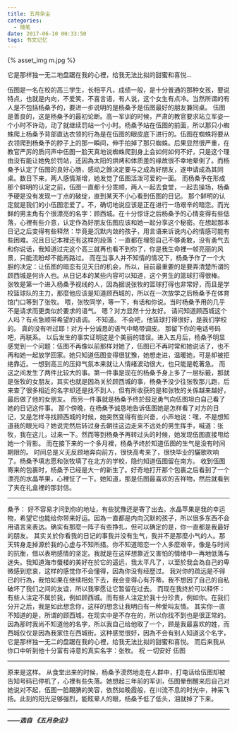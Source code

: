 ```yaml
---
title: 五月杂尘
categories:
  - 随笔
date: 2017-06-10 00:33:50
tags: 书文记忆
---
```


{% asset_img m.jpg %}

它是那样独一无二地盘踞在我的心裡，给我无法比拟的甜蜜和喜悦...

<!-- more -->

   伍图是一名在校的高三学生，长相平凡，成绩一般，是十分普通的那种女孩，要说特点，也就是内向，不爱笑，不喜言语，有人说，这个女生有点冷。当然所谓的有人是不包括杨桑予的，要进一步说明的是杨桑予是伍图最好的朋友兼同桌。
   伍图是善良的，这是杨桑予的最初论断。高一军训的时候，严肃的教官要求站立军姿一个小时不许动，动了就继续罚站一个小时。杨桑予站在伍图的前面，所以那只小蜘蛛爬上杨桑予背部直达衣领的行為是在伍图的眼皮底下进行的。伍图在蜘蛛将要从衣领爬到杨桑予的脖子上的那一瞬间，伸手拍掉了那只蜘蛛。后果显然很严重，在教官严厉的质问声中伍图一脸天真地说蜘蛛爬到身上会如何如何不好，只是这个理由没有能让她免於罚站，还因為太阳的烘烤和体质差的缘故很不幸地晕倒了。而杨桑予认定了伍图的良好心肠，感动之餘决定要与之成為好朋友，遂申请成為其同桌。数日下来，两人感情渐增，她发觉了伍图活泼可爱的一面。
   而杨桑予在形成那个鲜明的认定之前，伍图一直都十分乖顺，两人一起去食堂，一起去操场，杨桑予硬是没有发现一丁点的破绽，直到某天不小心看到伍图的日记。
   那个鲜明的认定就是我们的小伍图恋爱了。不，确切地说应该是正在进行一场艰辛的暗恋。而光鲜的男主角有个很漂亮的名字：顾西城。在十分惊讶之后杨桑予的心情变得有些低落，心裡有些介意，认定作為好朋友伍图应该和她一起分享这个秘密。在想起那本日记之后变得有些释然：毕竟是沉默内敛的孩子，用言语来诉说内心的情感可能有些困难。况且日记本裡还有这样的段落：一直都在埋怨自己不够勇敢，没有勇气去和你说话，我知道过完这个高三就再也看不到你了，你是我生命裡一帧亮丽的风景，只能流盼却不能再路过。
   而在当事人并不知情的情况下，杨桑予作了一个大胆的决定：让伍图的暗恋有见天日的机会，所以，目前最重要的是要弄清楚所谓的顾西城是何许人也。从日记本的某些内容可以知道，这个男生的篮球打得很棒。
   张牧是第一个进入杨桑予视线的人，因為据说张牧的篮球打得也非常好，而且是学校篮球队的主力，那麼他应该是知道顾西城的，所以在一次放学之后杨桑予在体育馆门口等到了张牧。
   喂，张牧同学，等一下，有话和你说。当时杨桑予用的几乎不是请求而更类似於要求的语气。
   嗯？对方显然十分友好。
   请问知道顾西城这个人吗？有点急顺带希望的语调。
   不知道。
   不会吧，他篮球打得很好，是我们学校的。
   真的没有听过耶！对方十分诚恳的语气中略带调皮。
   那留下你的电话号码吧，再联系。
   以后发生的事实证明这是个美丽的错误。进入五月后，杨桑予明显感觉到一个问题：伍图不再像以前那样对她了，伍图已不再时常和她说话了，也不再和她一起放学回家。她只知道伍图变得很犹豫，她想走进，温暖她，可是却被拒绝靠近。一想到高三的压抑气氛本来就让人情绪波动很大，也只能是乾著急。
   而这之间发生了两件比较大的事。第一件事是现在的杨桑予身上多了一层标籤，那就是张牧的女朋友。其实也就是因為关於顾西城的事，杨桑予没少往张牧那儿跑，后来查了很多相近的名字却还是找不到人，但有所收获的是和张牧的关係越来越好，最后做了他的女朋友。
   而另一件事就是杨桑予终於鼓足勇气向伍图坦白自己看了她的日记这件事。
   那个傍晚，在杨桑予诚恳地告诉伍图她是怎样看了对方的日记，又是怎样寻找顾西城的时候，她突然变得有些兴奋，小声地说：嘿，不是想知道我的眼光吗？她说完然后转过身去朝往这边走来不远处的男生挥手，喊道：张牧，我在这儿，过来一下。然而等到杨桑予再转过头的时候，她发现伍图直接甩给她一个背影。
   而在接下来的一个多月裡，杨桑予终於知道伍图的生气是没有时间期限的。
   时间总是义无反顾地奔向前方，很快高考来了，很快毕业的驪歌吹响了。杨桑予填志愿和张牧填了在北方的学校，隐约知道伍图留在南方。
   收到伍图寄来的包裹时，杨桑予已经是大一的新生了。好奇地打开那个包裹之后看到了一个漂亮的水晶苹果，心裡怔了一下。她知道，那是伍图最喜欢的吉祥物，然后就看到了夹在礼盒裡的那封信。

---

桑予：
   好不容易才问到你的地址，有些犹豫还是寄了出去。水晶苹果是我的幸运物，希望它也能给你带来好运。因為一直都是内向沉默的孩子，所以很多东西不会用语言来表达。确实有那麼一阵子有些挣扎，但可以确定的是，你一直都是我最好的朋友。
   其实关於你看我的日记的事我并没有生气，我并不是那麼小气的人。那天转身走掉源於我的心虚与不知所措。你不知道暗恋一个人多麼艰辛，像是与时间的抗衡，借以表明感情的坚定。我就是在这样想靠近又害怕的情绪中一再地低落与迷失。我知道海市蜃楼的美好在於它的遥远，我太平凡了，以至於我会為自己的卑微感到悲哀，这样的感觉你不会懂得，因為你没有经歷过。
   我对你的疏远是不得已的行為，我怕如果在继续相处下去，我会变得心有芥蒂。我不想因了自己的自私破坏了我们之间的友谊，所以我寧愿让它暂留在过去。
   而现在我终於可以释怀：有些人注定不属於我，例如顾西城。而有些人注定於我十分珍贵，例如你。在我们分开之后，我是如此想念你，这样的想念让我明白有一种爱叫友情。
   其实你一直不知道的是，所谓的顾西城，在现实中是不存在的，所以你找不到也是很正常的。因為那时我尚不知道他的名字，所以我自己给他取了一个，顾是我最喜欢的姓，而西城仅仅是因為我家住在西城街。这种感觉很好，因為不会有别人知道这个名字，它是那样独一无二的盘踞在我的心裡，给我无法比拟的甜蜜和喜悦。
   而后来我从你口中听到他十分富有诗意的真实名字：张牧。
   祝
   一切安好
   伍图

---
                                                                                             
   原来是这样。
   从食堂出来的时候，杨桑予漠然地走在人群中，打电话给伍图却被告知号码已停机了，心裡有些失落。她想起三年前的军训，伍图晕倒醒来后自己对她说对不起，伍图一脸靦腆的笑容，依然如晚霞般，在川流不息的时光中，神采飞扬。此刻的阳光足够强烈，能眩晕人的眼，杨桑予低了低头，泪就掉了下来。

   
---
***——选自 《五月杂尘》***